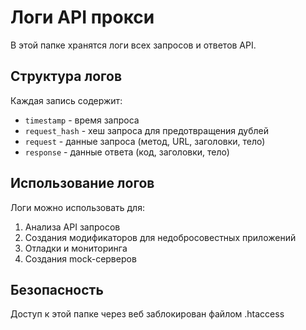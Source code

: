 # Логи API прокси

В этой папке хранятся логи всех запросов и ответов API.

## Структура логов

Каждая запись содержит:
- `timestamp` - время запроса
- `request_hash` - хеш запроса для предотвращения дублей
- `request` - данные запроса (метод, URL, заголовки, тело)
- `response` - данные ответа (код, заголовки, тело)

## Использование логов

Логи можно использовать для:
1. Анализа API запросов
2. Создания модификаторов для недобросовестных приложений
3. Отладки и мониторинга
4. Создания mock-серверов

## Безопасность

Доступ к этой папке через веб заблокирован файлом .htaccess